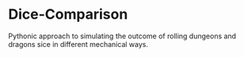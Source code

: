 # Dice-Comparison
Pythonic approach to simulating the outcome of rolling dungeons and dragons sice in different mechanical ways.
